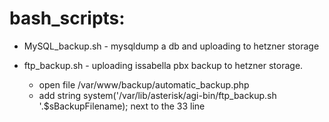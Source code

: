 # bash_scripts:

 - MySQL_backup.sh - mysqldump a db and uploading to hetzner storage

 - ftp_backup.sh - uploading issabella pbx backup to hetzner storage.
   - open file /var/www/backup/automatic_backup.php
   - add string system('/var/lib/asterisk/agi-bin/ftp_backup.sh '.$sBackupFilename); next to the 33 line
